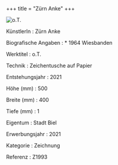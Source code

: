 +++
title = "Zürn Anke"
+++

![o.T.](/images/z1993.jpg)

KünstlerIn
: Zürn Anke

Biografische Angaben
: \* 1964 Wiesbanden

Werktitel
: o.T.

Technik
: Zeichentusche auf Papier

Entstehungsjahr
: 2021

Höhe (mm)
: 500

Breite (mm)
: 400

Tiefe (mm)
: 1

Eigentum
: Stadt Biel

Erwerbungsjahr
: 2021

Kategorie
: Zeichnung

Referenz
: Z1993
